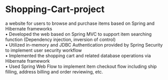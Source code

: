 # Shopping-Cart-project
a website for users to browse and purchase items based on Spring and Hibernate frameworks  
•	Developed the web based on Spring MVC to support item searching function (Dependency injection, inversion of control)  
•	Utilized in-memory and JDBC Authentication provided by Spring Security to implement user security workflow  
•	Implemented the shopping cart and related database operations via Hibernate framework  
•	Used Spring Web Flow to implement item checkout flow including ship filling, address billing and order reviewing, etc.  
